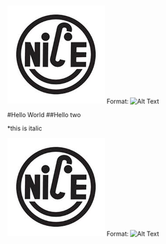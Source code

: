 ![GitHub Logo](/md.jpg)
Format: ![Alt Text](url)

#Hello World
##Hello two

*this is italic

![GitHub Logo](md.jpg)
Format: ![Alt Text](url)


